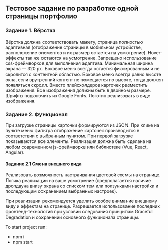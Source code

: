 ## Тестовое задание по разработке одной страницы портфолио

### Задание 1. Вёрстка
Вёрстка должна соответствовать макету, страница полностью адаптивная (отображение страницы в мобильном устройстве, расположение элементов и их размер остается на усмотрение). Hover-эффекты так же остаются на усмотрение. Запрещено использование css-фреймворков для выполнения адаптива. Минимальная ширина экрана — 320 px. Боковое меню всегда остается фиксированным и не скролится с контентной областью. Боковое меню всегда равно высоте окна, если врутренний контент не помещается по высоте, тогда должен появляться скролл. Вместо плейсхолдеров карточек разместить изображения. Все изображения должны быть в двойном размере. Шрифты подключить из Google Fonts. Логотип реализовать в виде изображения.

### Задание 2. Функционал
При загрузке страницы карточки формируются из JSON. При клике на пункте меню фильтра отображение карточек производится в соответствии с выбранным пунктом. При первой загрузке показываются все элементы. Реализация должна быть сделана на любом современном js-фреймворке или библиотеке (Vue, React, Angular).

#### Задание 2.1 Смена внешнего вида
Реализовать возможность настраивания цветовой схемы на странице. Логика реализации на ваше усмотрение (предполагается наличие дропдауна внизу экрана со списком тем или ползунками настройки и последующим сохранением выбранных настроек).

При реализации рекомендуется уделить особое внимание внешнему виду и эффектам на странице. Разрешается использование последних фронтенд-технологий при условии следования принципам Graceful Degradation и сохранении основного функционала страницы.

To start project run:
- npm i
- npm start
